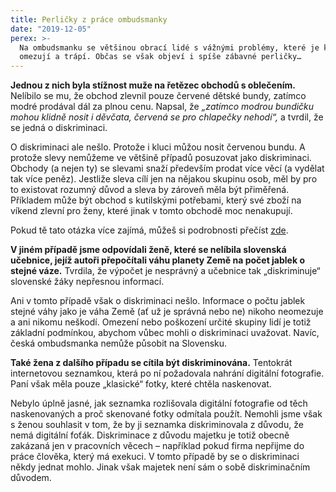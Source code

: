 ```yaml
---
title: Perličky z práce ombudsmanky
date: "2019-12-05"
perex: >-
  Na ombudsmanku se většinou obrací lidé s vážnými problémy, které je každodenně
  omezují a trápí. Občas se však objeví i spíše zábavné perličky…
---
```




**Jednou z nich byla stížnost muže na řetězec obchodů s oblečením.** Nelíbilo se mu, že obchod zlevnil pouze červené dětské bundy, zatímco modré prodával dál za plnou cenu. Napsal, že *„zatímco modrou bundičku mohou klidně nosit i děvčata, červená se pro chlapečky nehodí“,* a tvrdil, že se jedná o diskriminaci. 



O diskriminaci ale nešlo. Protože i kluci můžou nosit červenou bundu. A protože slevy nemůžeme ve většině případů posuzovat  jako diskriminaci. Obchody (a nejen ty) se slevami snaží především prodat více věcí (a vydělat tak více peněz). Jestliže sleva cílí jen na nějakou skupinu osob, měl by pro to existovat rozumný důvod a sleva by zároveň měla být přiměřená. Příkladem může být obchod s kutilskými potřebami, který své zboží na víkend zlevní pro ženy, které jinak v tomto obchodě moc nenakupují.



Pokud tě tato otázka více zajímá, můžeš si podrobnosti přečíst [zde](https://eso.ochrance.cz/Nalezene/Edit/2380).



**V jiném případě jsme odpovídali ženě, které se nelíbila slovenská učebnice, jejíž autoři přepočítali váhu planety Země na počet jablek o stejné váze.** Tvrdila, že výpočet je nesprávný a učebnice tak „diskriminuje“ slovenské žáky nepřesnou informací.



Ani v tomto případě však o diskriminaci nešlo. Informace o počtu jablek stejné váhy jako je váha Země (ať už je správná nebo ne) nikoho neomezuje a ani nikomu neškodí. Omezení nebo poškození určité skupiny lidí je totiž základní podmínkou, abychom vůbec mohli o diskriminaci uvažovat. Navíc, česká ombudsmanka nemůže působit na Slovensku. 



**Také žena z dalšího případu se cítila být diskriminována.** Tentokrát internetovou seznamkou, která po ní požadovala nahrání digitální fotografie. Paní však měla pouze „klasické“ fotky, které chtěla naskenovat. 



Nebylo úplně jasné, jak seznamka rozlišovala digitální fotografie od těch naskenovaných a proč skenované fotky odmítala použít. Nemohli jsme však s ženou souhlasit v tom, že by ji seznamka diskriminovala z důvodu, že nemá digitální foťák. Diskriminace z důvodu majetku je totiž obecně zakázaná jen v pracovních věcech – například pokud firma nepřijme do práce člověka, který má exekuci. V tomto případě by se o diskriminaci někdy jednat mohlo. Jinak však majetek není sám o sobě diskriminačním důvodem. 


